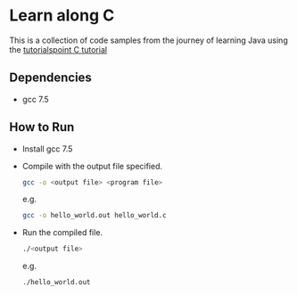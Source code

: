 # Learn along C

This is a collection of code samples from the journey of learning Java using the [tutorialspoint C tutorial](https://www.tutorialspoint.com/learn_c_by_examples)

## Dependencies

- gcc 7.5

## How to Run

- Install gcc 7.5
- Compile with the output file specified.

  ```sh
  gcc -o <output file> <program file>
  ```

  e.g.

  ```sh
  gcc -o hello_world.out hello_world.c
  ```

- Run the compiled file.

  ```sh
  ./<output file>
  ```

  e.g.

  ```sh
  ./hello_world.out
  ```
